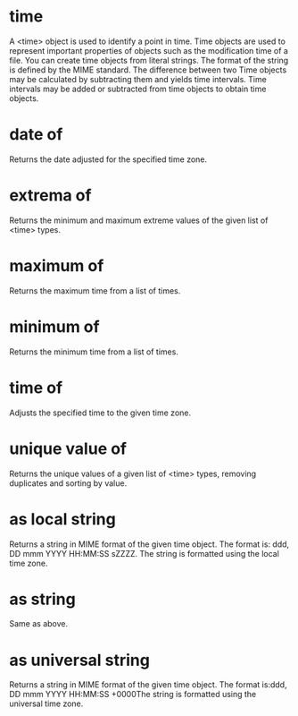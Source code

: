 # time

A &lt;time&gt; object is used to identify a point in time. Time objects are used to represent important properties of objects such as the modification time of a file. You can create time objects from literal strings. The format of the string is defined by the MIME standard. The difference between two Time objects may be calculated by subtracting them and yields time intervals. Time intervals may be added or subtracted from time objects to obtain time objects.

# date <time zone> of <time>

Returns the date adjusted for the specified time zone.

# extrema of <time>

Returns the minimum and maximum extreme values of the given list of &lt;time&gt; types.

# maximum of <time>

Returns the maximum time from a list of times.

# minimum of <time>

Returns the minimum time from a list of times.

# time <time zone> of <time>

Adjusts the specified time to the given time zone.

# unique value of <time>

Returns the unique values of a given list of &lt;time&gt; types, removing duplicates and sorting by value.

# <time> as local string

Returns a string in MIME format of the given time object. The format is: ddd, DD mmm YYYY HH:MM:SS sZZZZ. The string is formatted using the local time zone.

# <time> as string

Same as above.

# <time> as universal string

Returns a string in MIME format of the given time object. The format is:ddd, DD mmm YYYY HH:MM:SS +0000The string is formatted using the universal time zone.
